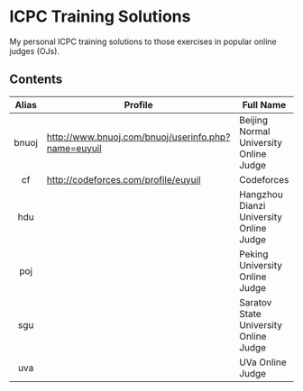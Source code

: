 ICPC Training Solutions
=======================

My personal ICPC training solutions to those exercises in popular online
judges (OJs).

Contents
--------

 Alias | Profile                                             | Full Name
:-----:|-----------------------------------------------------|-----------------------------------------
 bnuoj | http://www.bnuoj.com/bnuoj/userinfo.php?name=euyuil | Beijing Normal University Online Judge
  cf   | http://codeforces.com/profile/euyuil                | Codeforces
  hdu  |                                                     | Hangzhou Dianzi University Online Judge
  poj  |                                                     | Peking University Online Judge
  sgu  |                                                     | Saratov State University Online Judge
  uva  |                                                     | UVa Online Judge
